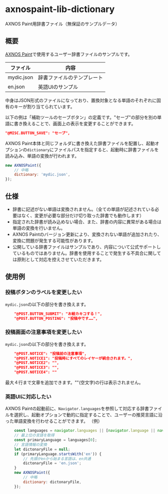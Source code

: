 # axnospaint-lib-dictionary
AXNOS Paint用辞書ファイル（無保証のサンプルデータ）

## 概要
[AXNOS Paint](https://github.com/axnospaint/axnospaint-lib)で使用するユーザー辞書ファイルのサンプルです。  

| ファイル | 内容 |
| ---- | ---- |
| mydic.json | 辞書ファイルのテンプレート |
| en.json | 英語UIのサンプル |

中身はJSON形式のファイルになっており、置換対象となる単語のそれぞれに固有のキーが割り当てられています。

以下の例は「補助ツールのセーブボタン」の定義です。"セーブ"の部分を別の単語に書き換えることで、画面上の表示を変更することができます。
```json
"@MISC.BUTTON_SAVE": "セーブ",
```
AXNOS Paint本体と同じフォルダに書き換えた辞書ファイルを配置し、起動オプションの`dictionary`にファイルパスを指定すると、起動時に辞書ファイルを読み込み、単語の変換が行われます。


```js
new AXNOSPaint({
    // 中略
    dictionary: 'mydic.json',
});
```

## 仕様

* 辞書に記述がない単語は変換されません。（全ての単語が記述されている必要はなく、変更が必要な部分だけ切り取った辞書でも動作します）
* 指定された辞書が読み込めない場合、また、辞書の内容に異常がある場合は単語の変換を行いません。
* AXNOS Paintのバージョン更新により、変換されない単語が追加されたり、変換に問題が発生する可能性があります。
* 公開している辞書ファイルはサンプルであり、内容について公式サポートしているものではありません。辞書を使用することで発生する不具合に関しては原則として対応を控えさせていただきます。


## 使用例

### 投稿ボタンのラベルを変更したい

`mydic.json`の以下の部分を書き換えます。
```json
    "@POST.BUTTON_SUBMIT": "お絵カキコする！",
    "@POST.BUTTON_POSTING": "投稿中です……",
```

### 投稿画面の注意事項を変更したい

`mydic.json`の以下の部分を書き換えます。
```json
    "@POST.NOTICE": "投稿前の注意事項",
    "@POST.NOTICE1": "投稿時にすべてのレイヤーが統合されます。",
    "@POST.NOTICE2": "",
    "@POST.NOTICE3": "",
    "@POST.NOTICE4": ""
```
最大４行まで文章を追加できます。""(空文字)の行は表示されません。

### 英語UIに対応したい

AXNOS Paintの起動前に、`Navigator.languages`を参照して対応する辞書ファイルを選択し、起動オプションで動的に指定することで、ユーザーの推奨言語に沿った単語変換を行わせることができます。
（例）
```js
    const languages = navigator.languages || [navigator.language || navigator.userLanguage];
    // 最上位の言語を取得
    const primaryLanguage = languages[0];
    // 言語情報の変換
    let dictonaryFile = null;
    if (primaryLanguage.startsWith('en')) {
        // 先頭がenから始まる言語は、en共通
        dictonaryFile = 'en.json';
    } 
    new AXNOSPaint({
        // 中略
        dictionary: dictonaryFile,
    });
```
